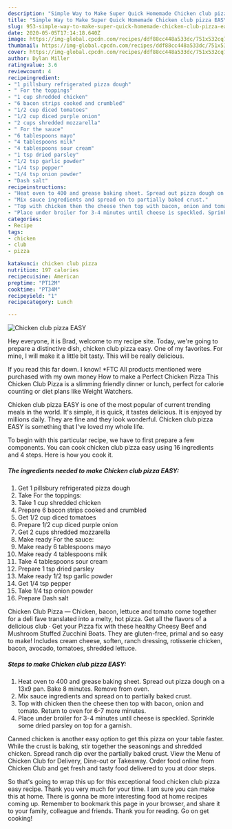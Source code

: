 ```yaml
---
description: "Simple Way to Make Super Quick Homemade Chicken club pizza EASY"
title: "Simple Way to Make Super Quick Homemade Chicken club pizza EASY"
slug: 953-simple-way-to-make-super-quick-homemade-chicken-club-pizza-easy
date: 2020-05-05T17:14:18.640Z
image: https://img-global.cpcdn.com/recipes/ddf88cc448a533dc/751x532cq70/chicken-club-pizza-easy-recipe-main-photo.jpg
thumbnail: https://img-global.cpcdn.com/recipes/ddf88cc448a533dc/751x532cq70/chicken-club-pizza-easy-recipe-main-photo.jpg
cover: https://img-global.cpcdn.com/recipes/ddf88cc448a533dc/751x532cq70/chicken-club-pizza-easy-recipe-main-photo.jpg
author: Dylan Miller
ratingvalue: 3.6
reviewcount: 4
recipeingredient:
- "1 pillsbury refrigerated pizza dough"
- " For the toppings"
- "1 cup shredded chicken"
- "6 bacon strips cooked and crumbled"
- "1/2 cup diced tomatoes"
- "1/2 cup diced purple onion"
- "2 cups shredded mozzarella"
- " For the sauce"
- "6 tablespoons mayo"
- "4 tablespoons milk"
- "4 tablespoons sour cream"
- "1 tsp dried parsley"
- "1/2 tsp garlic powder"
- "1/4 tsp pepper"
- "1/4 tsp onion powder"
- "Dash salt"
recipeinstructions:
- "Heat oven to 400 and grease baking sheet. Spread out pizza dough on a 13x9 pan. Bake 8 minutes. Remove from oven."
- "Mix sauce ingredients and spread on to partially baked crust."
- "Top with chicken then the cheese then top with bacon, onion and tomato. Return to oven for 6-7 more minutes."
- "Place under broiler for 3-4 minutes until cheese is speckled. Sprinkle some dried parsley on top for a garnish."
categories:
- Recipe
tags:
- chicken
- club
- pizza

katakunci: chicken club pizza 
nutrition: 197 calories
recipecuisine: American
preptime: "PT12M"
cooktime: "PT34M"
recipeyield: "1"
recipecategory: Lunch

---
```



![Chicken club pizza EASY](https://img-global.cpcdn.com/recipes/ddf88cc448a533dc/751x532cq70/chicken-club-pizza-easy-recipe-main-photo.jpg)

Hey everyone, it is Brad, welcome to my recipe site. Today, we're going to prepare a distinctive dish, chicken club pizza easy. One of my favorites. For mine, I will make it a little bit tasty. This will be really delicious.

If you read this far down. I know! *FTC All products mentioned were purchased with my own money How to make a Perfect Chicken Pizza This Chicken Club Pizza is a slimming friendly dinner or lunch, perfect for calorie counting or diet plans like Weight Watchers.

Chicken club pizza EASY is one of the most popular of current trending meals in the world. It's simple, it is quick, it tastes delicious. It is enjoyed by millions daily. They are fine and they look wonderful. Chicken club pizza EASY is something that I've loved my whole life.


To begin with this particular recipe, we have to first prepare a few components. You can cook chicken club pizza easy using 16 ingredients and 4 steps. Here is how you cook it.

<!--inarticleads1-->

##### The ingredients needed to make Chicken club pizza EASY:

1. Get 1 pillsbury refrigerated pizza dough
1. Take  For the toppings:
1. Take 1 cup shredded chicken
1. Prepare 6 bacon strips cooked and crumbled
1. Get 1/2 cup diced tomatoes
1. Prepare 1/2 cup diced purple onion
1. Get 2 cups shredded mozzarella
1. Make ready  For the sauce:
1. Make ready 6 tablespoons mayo
1. Make ready 4 tablespoons milk
1. Take 4 tablespoons sour cream
1. Prepare 1 tsp dried parsley
1. Make ready 1/2 tsp garlic powder
1. Get 1/4 tsp pepper
1. Take 1/4 tsp onion powder
1. Prepare Dash salt


Chicken Club Pizza — Chicken, bacon, lettuce and tomato come together for a deli fave translated into a melty, hot pizza. Get all the flavors of a delicious club · Get your Pizza fix with these healthy Cheesy Beef and Mushroom Stuffed Zucchini Boats. They are gluten-free, primal and so easy to make! Includes cream cheese, soften, ranch dressing, rotisserie chicken, bacon, avocado, tomatoes, shredded lettuce. 

<!--inarticleads2-->

##### Steps to make Chicken club pizza EASY:

1. Heat oven to 400 and grease baking sheet. Spread out pizza dough on a 13x9 pan. Bake 8 minutes. Remove from oven.
1. Mix sauce ingredients and spread on to partially baked crust.
1. Top with chicken then the cheese then top with bacon, onion and tomato. Return to oven for 6-7 more minutes.
1. Place under broiler for 3-4 minutes until cheese is speckled. Sprinkle some dried parsley on top for a garnish.


Canned chicken is another easy option to get this pizza on your table faster. While the crust is baking, stir together the seasonings and shredded chicken. Spread ranch dip over the partially baked crust. View the Menu of Chicken Club for Delivery, Dine-out or Takeaway. Order food online from Chicken Club and get fresh and tasty food delivered to you at door steps. 

So that's going to wrap this up for this exceptional food chicken club pizza easy recipe. Thank you very much for your time. I am sure you can make this at home. There is gonna be more interesting food at home recipes coming up. Remember to bookmark this page in your browser, and share it to your family, colleague and friends. Thank you for reading. Go on get cooking!
